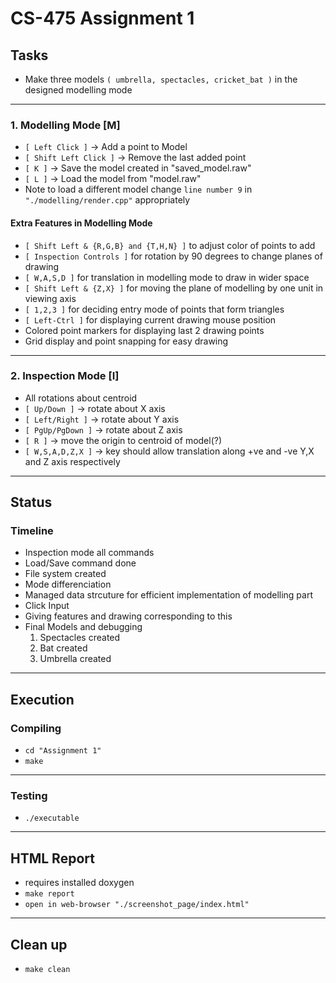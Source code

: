# CS-475 Assignment 1

## Tasks

- Make three models `( umbrella, spectacles, cricket_bat )` in the designed modelling mode

***

### 1. Modelling Mode [M]

- `[ Left Click ]` -> Add a point to Model
- `[ Shift Left Click ]` -> Remove the last added point
- `[ K ]` -> Save the model created in "saved_model.raw"
- `[ L ]` -> Load the model from "model.raw"
- Note to load a different model change `line number 9` in `"./modelling/render.cpp"` appropriately

#### Extra Features in Modelling Mode
- `[ Shift Left & {R,G,B} and {T,H,N} ]` to adjust color of points to add
- `[ Inspection Controls ]` for rotation by 90 degrees to change planes of drawing
- `[ W,A,S,D ]` for translation in modelling mode to draw in wider space 
- `[ Shift Left & {Z,X} ]` for moving the plane of modelling by one unit in viewing axis
- `[ 1,2,3 ]` for deciding entry mode of points that form triangles
- `[ Left-Ctrl ]` for displaying current drawing mouse position
-  Colored point markers for displaying last 2 drawing points
-  Grid display and point snapping for easy drawing
 
***

### 2. Inspection Mode [I] 

- All rotations about centroid
- `[ Up/Down ]` -> rotate about X axis 
- `[ Left/Right ]` -> rotate about Y axis
- `[ PgUp/PgDown ]` -> rotate about Z axis
- `[ R ]` -> move the origin to centroid of model(?)
- `[ W,S,A,D,Z,X ]` -> key should allow translation along +ve and -ve Y,X and Z axis respectively

---

## Status

### Timeline 
- Inspection mode all commands 
- Load/Save command done
- File system created
- Mode differenciation
- Managed data strcuture for efficient implementation of modelling part
- Click Input
- Giving features and drawing corresponding to this
- Final Models and debugging
	1. Spectacles created
	2. Bat created
	3. Umbrella created

---

## Execution

### Compiling
- `cd "Assignment 1"`
- `make`

***

### Testing
- `./executable`

---

## HTML Report
- requires installed doxygen 
- `make report`
- `open in web-browser "./screenshot_page/index.html"`

---

## Clean up
- `make clean`
	